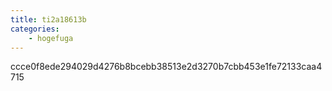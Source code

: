 ```yaml
---
title: ti2a18613b
categories:
    - hogefuga
---
```

ccce0f8ede294029d4276b8bcebb38513e2d3270b7cbb453e1fe72133caa4715